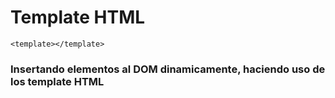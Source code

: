 # Template HTML
`<template></template>`

### Insertando elementos al DOM dinamicamente, haciendo uso de los template HTML
